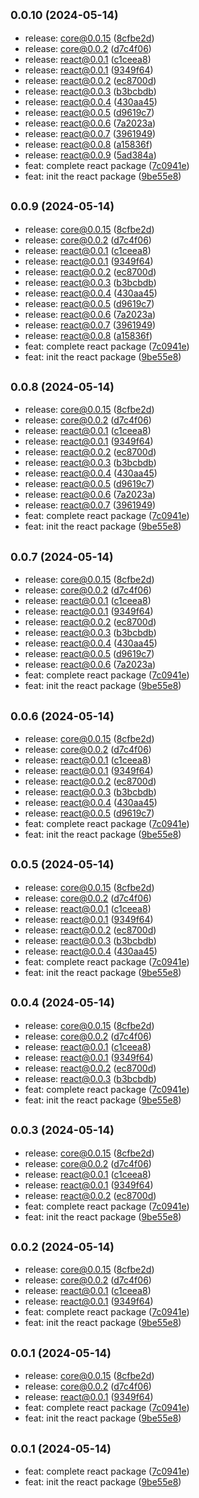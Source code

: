 ## <small>0.0.10 (2024-05-14)</small>

* release: core@0.0.15 ([8cfbe2d](https://github.com/alirezahematidev/categorizr/commit/8cfbe2d))
* release: core@0.0.2 ([d7c4f06](https://github.com/alirezahematidev/categorizr/commit/d7c4f06))
* release: react@0.0.1 ([c1ceea8](https://github.com/alirezahematidev/categorizr/commit/c1ceea8))
* release: react@0.0.1 ([9349f64](https://github.com/alirezahematidev/categorizr/commit/9349f64))
* release: react@0.0.2 ([ec8700d](https://github.com/alirezahematidev/categorizr/commit/ec8700d))
* release: react@0.0.3 ([b3bcbdb](https://github.com/alirezahematidev/categorizr/commit/b3bcbdb))
* release: react@0.0.4 ([430aa45](https://github.com/alirezahematidev/categorizr/commit/430aa45))
* release: react@0.0.5 ([d9619c7](https://github.com/alirezahematidev/categorizr/commit/d9619c7))
* release: react@0.0.6 ([7a2023a](https://github.com/alirezahematidev/categorizr/commit/7a2023a))
* release: react@0.0.7 ([3961949](https://github.com/alirezahematidev/categorizr/commit/3961949))
* release: react@0.0.8 ([a15836f](https://github.com/alirezahematidev/categorizr/commit/a15836f))
* release: react@0.0.9 ([5ad384a](https://github.com/alirezahematidev/categorizr/commit/5ad384a))
* feat: complete react package ([7c0941e](https://github.com/alirezahematidev/categorizr/commit/7c0941e))
* feat: init the react package ([9be55e8](https://github.com/alirezahematidev/categorizr/commit/9be55e8))



## <small>0.0.9 (2024-05-14)</small>

* release: core@0.0.15 ([8cfbe2d](https://github.com/alirezahematidev/categorizr/commit/8cfbe2d))
* release: core@0.0.2 ([d7c4f06](https://github.com/alirezahematidev/categorizr/commit/d7c4f06))
* release: react@0.0.1 ([c1ceea8](https://github.com/alirezahematidev/categorizr/commit/c1ceea8))
* release: react@0.0.1 ([9349f64](https://github.com/alirezahematidev/categorizr/commit/9349f64))
* release: react@0.0.2 ([ec8700d](https://github.com/alirezahematidev/categorizr/commit/ec8700d))
* release: react@0.0.3 ([b3bcbdb](https://github.com/alirezahematidev/categorizr/commit/b3bcbdb))
* release: react@0.0.4 ([430aa45](https://github.com/alirezahematidev/categorizr/commit/430aa45))
* release: react@0.0.5 ([d9619c7](https://github.com/alirezahematidev/categorizr/commit/d9619c7))
* release: react@0.0.6 ([7a2023a](https://github.com/alirezahematidev/categorizr/commit/7a2023a))
* release: react@0.0.7 ([3961949](https://github.com/alirezahematidev/categorizr/commit/3961949))
* release: react@0.0.8 ([a15836f](https://github.com/alirezahematidev/categorizr/commit/a15836f))
* feat: complete react package ([7c0941e](https://github.com/alirezahematidev/categorizr/commit/7c0941e))
* feat: init the react package ([9be55e8](https://github.com/alirezahematidev/categorizr/commit/9be55e8))



## <small>0.0.8 (2024-05-14)</small>

* release: core@0.0.15 ([8cfbe2d](https://github.com/alirezahematidev/categorizr/commit/8cfbe2d))
* release: core@0.0.2 ([d7c4f06](https://github.com/alirezahematidev/categorizr/commit/d7c4f06))
* release: react@0.0.1 ([c1ceea8](https://github.com/alirezahematidev/categorizr/commit/c1ceea8))
* release: react@0.0.1 ([9349f64](https://github.com/alirezahematidev/categorizr/commit/9349f64))
* release: react@0.0.2 ([ec8700d](https://github.com/alirezahematidev/categorizr/commit/ec8700d))
* release: react@0.0.3 ([b3bcbdb](https://github.com/alirezahematidev/categorizr/commit/b3bcbdb))
* release: react@0.0.4 ([430aa45](https://github.com/alirezahematidev/categorizr/commit/430aa45))
* release: react@0.0.5 ([d9619c7](https://github.com/alirezahematidev/categorizr/commit/d9619c7))
* release: react@0.0.6 ([7a2023a](https://github.com/alirezahematidev/categorizr/commit/7a2023a))
* release: react@0.0.7 ([3961949](https://github.com/alirezahematidev/categorizr/commit/3961949))
* feat: complete react package ([7c0941e](https://github.com/alirezahematidev/categorizr/commit/7c0941e))
* feat: init the react package ([9be55e8](https://github.com/alirezahematidev/categorizr/commit/9be55e8))



## <small>0.0.7 (2024-05-14)</small>

* release: core@0.0.15 ([8cfbe2d](https://github.com/alirezahematidev/categorizr/commit/8cfbe2d))
* release: core@0.0.2 ([d7c4f06](https://github.com/alirezahematidev/categorizr/commit/d7c4f06))
* release: react@0.0.1 ([c1ceea8](https://github.com/alirezahematidev/categorizr/commit/c1ceea8))
* release: react@0.0.1 ([9349f64](https://github.com/alirezahematidev/categorizr/commit/9349f64))
* release: react@0.0.2 ([ec8700d](https://github.com/alirezahematidev/categorizr/commit/ec8700d))
* release: react@0.0.3 ([b3bcbdb](https://github.com/alirezahematidev/categorizr/commit/b3bcbdb))
* release: react@0.0.4 ([430aa45](https://github.com/alirezahematidev/categorizr/commit/430aa45))
* release: react@0.0.5 ([d9619c7](https://github.com/alirezahematidev/categorizr/commit/d9619c7))
* release: react@0.0.6 ([7a2023a](https://github.com/alirezahematidev/categorizr/commit/7a2023a))
* feat: complete react package ([7c0941e](https://github.com/alirezahematidev/categorizr/commit/7c0941e))
* feat: init the react package ([9be55e8](https://github.com/alirezahematidev/categorizr/commit/9be55e8))



## <small>0.0.6 (2024-05-14)</small>

* release: core@0.0.15 ([8cfbe2d](https://github.com/alirezahematidev/categorizr/commit/8cfbe2d))
* release: core@0.0.2 ([d7c4f06](https://github.com/alirezahematidev/categorizr/commit/d7c4f06))
* release: react@0.0.1 ([c1ceea8](https://github.com/alirezahematidev/categorizr/commit/c1ceea8))
* release: react@0.0.1 ([9349f64](https://github.com/alirezahematidev/categorizr/commit/9349f64))
* release: react@0.0.2 ([ec8700d](https://github.com/alirezahematidev/categorizr/commit/ec8700d))
* release: react@0.0.3 ([b3bcbdb](https://github.com/alirezahematidev/categorizr/commit/b3bcbdb))
* release: react@0.0.4 ([430aa45](https://github.com/alirezahematidev/categorizr/commit/430aa45))
* release: react@0.0.5 ([d9619c7](https://github.com/alirezahematidev/categorizr/commit/d9619c7))
* feat: complete react package ([7c0941e](https://github.com/alirezahematidev/categorizr/commit/7c0941e))
* feat: init the react package ([9be55e8](https://github.com/alirezahematidev/categorizr/commit/9be55e8))



## <small>0.0.5 (2024-05-14)</small>

* release: core@0.0.15 ([8cfbe2d](https://github.com/alirezahematidev/categorizr/commit/8cfbe2d))
* release: core@0.0.2 ([d7c4f06](https://github.com/alirezahematidev/categorizr/commit/d7c4f06))
* release: react@0.0.1 ([c1ceea8](https://github.com/alirezahematidev/categorizr/commit/c1ceea8))
* release: react@0.0.1 ([9349f64](https://github.com/alirezahematidev/categorizr/commit/9349f64))
* release: react@0.0.2 ([ec8700d](https://github.com/alirezahematidev/categorizr/commit/ec8700d))
* release: react@0.0.3 ([b3bcbdb](https://github.com/alirezahematidev/categorizr/commit/b3bcbdb))
* release: react@0.0.4 ([430aa45](https://github.com/alirezahematidev/categorizr/commit/430aa45))
* feat: complete react package ([7c0941e](https://github.com/alirezahematidev/categorizr/commit/7c0941e))
* feat: init the react package ([9be55e8](https://github.com/alirezahematidev/categorizr/commit/9be55e8))



## <small>0.0.4 (2024-05-14)</small>

* release: core@0.0.15 ([8cfbe2d](https://github.com/alirezahematidev/categorizr/commit/8cfbe2d))
* release: core@0.0.2 ([d7c4f06](https://github.com/alirezahematidev/categorizr/commit/d7c4f06))
* release: react@0.0.1 ([c1ceea8](https://github.com/alirezahematidev/categorizr/commit/c1ceea8))
* release: react@0.0.1 ([9349f64](https://github.com/alirezahematidev/categorizr/commit/9349f64))
* release: react@0.0.2 ([ec8700d](https://github.com/alirezahematidev/categorizr/commit/ec8700d))
* release: react@0.0.3 ([b3bcbdb](https://github.com/alirezahematidev/categorizr/commit/b3bcbdb))
* feat: complete react package ([7c0941e](https://github.com/alirezahematidev/categorizr/commit/7c0941e))
* feat: init the react package ([9be55e8](https://github.com/alirezahematidev/categorizr/commit/9be55e8))



## <small>0.0.3 (2024-05-14)</small>

* release: core@0.0.15 ([8cfbe2d](https://github.com/alirezahematidev/categorizr/commit/8cfbe2d))
* release: core@0.0.2 ([d7c4f06](https://github.com/alirezahematidev/categorizr/commit/d7c4f06))
* release: react@0.0.1 ([c1ceea8](https://github.com/alirezahematidev/categorizr/commit/c1ceea8))
* release: react@0.0.1 ([9349f64](https://github.com/alirezahematidev/categorizr/commit/9349f64))
* release: react@0.0.2 ([ec8700d](https://github.com/alirezahematidev/categorizr/commit/ec8700d))
* feat: complete react package ([7c0941e](https://github.com/alirezahematidev/categorizr/commit/7c0941e))
* feat: init the react package ([9be55e8](https://github.com/alirezahematidev/categorizr/commit/9be55e8))



## <small>0.0.2 (2024-05-14)</small>

* release: core@0.0.15 ([8cfbe2d](https://github.com/alirezahematidev/categorizr/commit/8cfbe2d))
* release: core@0.0.2 ([d7c4f06](https://github.com/alirezahematidev/categorizr/commit/d7c4f06))
* release: react@0.0.1 ([c1ceea8](https://github.com/alirezahematidev/categorizr/commit/c1ceea8))
* release: react@0.0.1 ([9349f64](https://github.com/alirezahematidev/categorizr/commit/9349f64))
* feat: complete react package ([7c0941e](https://github.com/alirezahematidev/categorizr/commit/7c0941e))
* feat: init the react package ([9be55e8](https://github.com/alirezahematidev/categorizr/commit/9be55e8))



## <small>0.0.1 (2024-05-14)</small>

* release: core@0.0.15 ([8cfbe2d](https://github.com/alirezahematidev/categorizr/commit/8cfbe2d))
* release: core@0.0.2 ([d7c4f06](https://github.com/alirezahematidev/categorizr/commit/d7c4f06))
* release: react@0.0.1 ([9349f64](https://github.com/alirezahematidev/categorizr/commit/9349f64))
* feat: complete react package ([7c0941e](https://github.com/alirezahematidev/categorizr/commit/7c0941e))
* feat: init the react package ([9be55e8](https://github.com/alirezahematidev/categorizr/commit/9be55e8))



## <small>0.0.1 (2024-05-14)</small>

* feat: complete react package ([7c0941e](https://github.com/alirezahematidev/categorizr/commit/7c0941e))
* feat: init the react package ([9be55e8](https://github.com/alirezahematidev/categorizr/commit/9be55e8))




